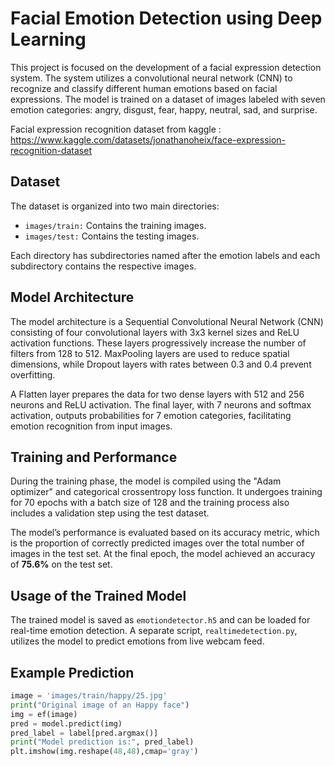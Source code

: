 # Facial Emotion Detection using Deep Learning
This project is focused on the development of a facial expression detection system. The system utilizes a convolutional neural network (CNN) to recognize and classify different human emotions based on facial expressions. The model is trained on a dataset of images labeled with seven emotion categories: angry, disgust, fear, happy, neutral, sad, and surprise.

Facial expression recognition dataset from kaggle : https://www.kaggle.com/datasets/jonathanoheix/face-expression-recognition-dataset

## Dataset
The dataset is organized into two main directories:

- ``` images/train: ``` 
     Contains the training images.
- ``` images/test: ``` 
     Contains the testing images.
  
Each directory has subdirectories named after the emotion labels and each subdirectory contains the respective images.
## Model Architecture
The model architecture is a Sequential Convolutional Neural Network (CNN) consisting of four convolutional layers with 3x3 kernel sizes and ReLU activation functions. These layers progressively increase the number of filters from 128 to 512. MaxPooling layers are used to reduce spatial dimensions, while Dropout layers with rates between 0.3 and 0.4 prevent overfitting. 

A Flatten layer prepares the data for two dense layers with 512 and 256 neurons and ReLU activation. The final layer, with 7 neurons and softmax activation, outputs probabilities for 7 emotion categories, facilitating emotion recognition from input images.

## Training and Performance

During the training phase, the model is compiled using the "Adam optimizer" and categorical crossentropy loss function. It undergoes training for 70 epochs with a batch size of 128 and 
the training process also includes a validation step using the test dataset.


The model’s performance is evaluated based on its accuracy metric, which is the proportion of correctly predicted images over the total number of images in the test set. 
At the final epoch, the model achieved an accuracy of **75.6%** on the test set.

## Usage of the Trained Model
The trained model is saved as ```emotiondetector.h5``` and can be loaded for real-time emotion detection. A separate script, ```realtimedetection.py```, utilizes the model to predict emotions from live webcam feed.

## Example Prediction

```python
image = 'images/train/happy/25.jpg'
print("Original image of an Happy face")
img = ef(image)
pred = model.predict(img)
pred_label = label[pred.argmax()]
print("Model prediction is:", pred_label)
plt.imshow(img.reshape(48,48),cmap='gray')
